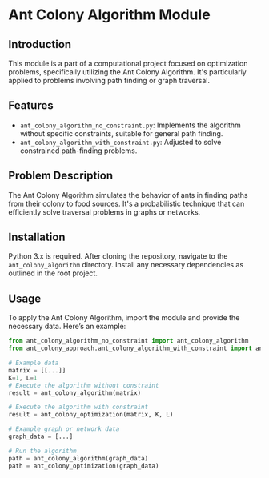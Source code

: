 
# Ant Colony Algorithm Module

## Introduction
This module is a part of a computational project focused on optimization problems, specifically utilizing the Ant Colony Algorithm. It's particularly applied to problems involving path finding or graph traversal.

## Features
- `ant_colony_algorithm_no_constraint.py`: Implements the algorithm without specific constraints, suitable for general path finding.
- `ant_colony_algorithm_with_constraint.py`: Adjusted to solve constrained path-finding problems.

## Problem Description
The Ant Colony Algorithm simulates the behavior of ants in finding paths from their colony to food sources. It's a probabilistic technique that can efficiently solve traversal problems in graphs or networks.

## Installation
Python 3.x is required. After cloning the repository, navigate to the `ant_colony_algorithm` directory. Install any necessary dependencies as outlined in the root project.

## Usage
To apply the Ant Colony Algorithm, import the module and provide the necessary data. Here’s an example:

```python
from ant_colony_algorithm_no_constraint import ant_colony_algorithm
from ant_colony_approach.ant_colony_algorithm_with_constraint import ant_colony_optimization

# Example data
matrix = [[...]]
K=1, L=1
# Execute the algorithm without constraint
result = ant_colony_algorithm(matrix)

# Execute the algorithm with constraint
result = ant_colony_optimization(matrix, K, L)

# Example graph or network data
graph_data = [...]

# Run the algorithm
path = ant_colony_algorithm(graph_data)
path = ant_colony_optimization(graph_data)

